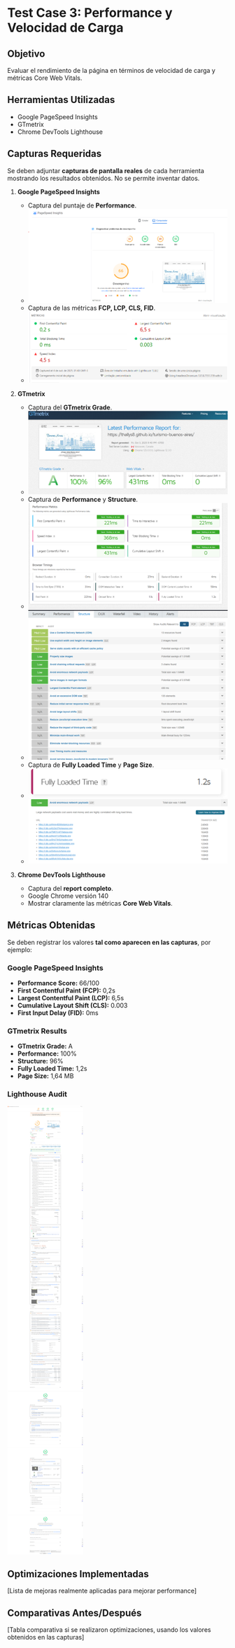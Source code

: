 # Test Case 3: Performance y Velocidad de Carga

## Objetivo
Evaluar el rendimiento de la página en términos de velocidad de carga y métricas Core Web Vitals.

## Herramientas Utilizadas
- Google PageSpeed Insights
- GTmetrix
- Chrome DevTools Lighthouse

## Capturas Requeridas
Se deben adjuntar **capturas de pantalla reales** de cada herramienta mostrando los resultados obtenidos. No se permite inventar datos.

1. **Google PageSpeed Insights**
   - Captura del puntaje de **Performance**.  
   - ![Performance](../screenshots/pagespeed-performance.png)  
   - Captura de las métricas **FCP, LCP, CLS, FID**.  
   - ![Metricas](../screenshots/pagespeed-metricas.png)  

2. **GTmetrix**
   - Captura del **GTmetrix Grade**.  
   - ![GTmetrix Grade](../screenshots/gtmetrix.png)  
   - Captura de **Performance** y **Structure**.  
   - ![Performance](../screenshots/gtmetrix-performance.png)
   - ![Structure](../screenshots/gtmetrix-structure.png)  
   - Captura de **Fully Loaded Time** y **Page Size**.  
   - ![Fully Loaded Time](../screenshots/gtmetrix-fully-loaded-time.png)
   - ![Page Size](../screenshots/gtmetrix-page-size.png)  

3. **Chrome DevTools Lighthouse**
   - Captura del **report completo**.
   - Google Chrome versión 140
   - Mostrar claramente las métricas **Core Web Vitals**.

## Métricas Obtenidas
Se deben registrar los valores **tal como aparecen en las capturas**, por ejemplo:

### Google PageSpeed Insights
- **Performance Score:** 66/100
- **First Contentful Paint (FCP):** 0,2s
- **Largest Contentful Paint (LCP):** 6,5s
- **Cumulative Layout Shift (CLS):** 0.003
- **First Input Delay (FID):** 0ms

### GTmetrix Results
- **GTmetrix Grade:** A
- **Performance:** 100%
- **Structure:** 96%
- **Fully Loaded Time:** 1,2s
- **Page Size:** 1,64 MB

### Lighthouse Audit
![Lighthouse Report](../screenshots/lighthouse-report.png)

## Optimizaciones Implementadas
[Lista de mejoras realmente aplicadas para mejorar performance]

## Comparativas Antes/Después
[Tabla comparativa si se realizaron optimizaciones, usando los valores obtenidos en las capturas]
